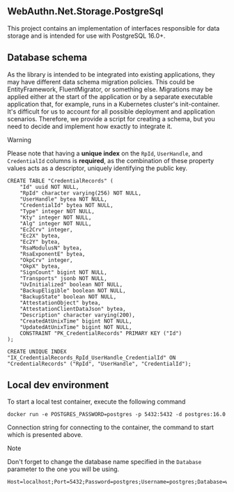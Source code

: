## WebAuthn.Net.Storage.PostgreSql

This project contains an implementation of interfaces responsible for data storage and is intended for use with PostgreSQL 16.0+.

## Database schema

As the library is intended to be integrated into existing applications, they may have different data schema migration policies. This could be EntityFramework, FluentMigrator, or something else. Migrations may be applied either at the start of the application or by a separate executable application that, for example, runs in a Kubernetes cluster's init-container. It's difficult for us to account for all possible deployment and application scenarios. Therefore, we provide a script for creating a schema, but you need to decide and implement how exactly to integrate it.

> [!WARNING]
> Please note that having a **unique index** on the `RpId`, `UserHandle`, and `CredentialId` columns is **required**, as the combination of these property values acts as a descriptor, uniquely identifying the public key.

```postgresql
CREATE TABLE "CredentialRecords" (
    "Id" uuid NOT NULL,
    "RpId" character varying(256) NOT NULL,
    "UserHandle" bytea NOT NULL,
    "CredentialId" bytea NOT NULL,
    "Type" integer NOT NULL,
    "Kty" integer NOT NULL,
    "Alg" integer NOT NULL,
    "Ec2Crv" integer,
    "Ec2X" bytea,
    "Ec2Y" bytea,
    "RsaModulusN" bytea,
    "RsaExponentE" bytea,
    "OkpCrv" integer,
    "OkpX" bytea,
    "SignCount" bigint NOT NULL,
    "Transports" jsonb NOT NULL,
    "UvInitialized" boolean NOT NULL,
    "BackupEligible" boolean NOT NULL,
    "BackupState" boolean NOT NULL,
    "AttestationObject" bytea,
    "AttestationClientDataJson" bytea,
    "Description" character varying(200),
    "CreatedAtUnixTime" bigint NOT NULL,
    "UpdatedAtUnixTime" bigint NOT NULL,
    CONSTRAINT "PK_CredentialRecords" PRIMARY KEY ("Id")
);

CREATE UNIQUE INDEX "IX_CredentialRecords_RpId_UserHandle_CredentialId" ON "CredentialRecords" ("RpId", "UserHandle", "CredentialId");
```

## Local dev environment

To start a local test container, execute the following command

```shell
docker run -e POSTGRES_PASSWORD=postgres -p 5432:5432 -d postgres:16.0
```

Connection string for connecting to the container, the command to start which is presented above.

> [!NOTE]
> Don't forget to change the database name specified in the `Database` parameter to the one you will be using.

```
Host=localhost;Port=5432;Password=postgres;Username=postgres;Database=webauthn;Pooling=True
```
